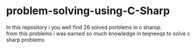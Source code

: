 # problem-solving-using-C-Sharp

In this repository i you well find 26 solved porblems in c sharop.  
from this problems i was earned so much knowledge in teqneeqs to solve c sharp problems


